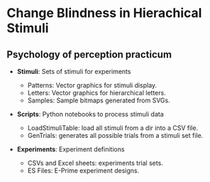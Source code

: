 
# Change Blindness in Hierachical Stimuli

## Psychology of perception practicum 

* **Stimuli**: Sets of stimuli for experiments
	* Patterns: Vector graphics for stimuli display. 
	* Letters: Vector graphics for hierarchical letters.
	* Samples: Sample bitmaps generated from SVGs. 

* **Scripts**: Python notebooks to process stimuli data
	* LoadStimuliTable: load all stimuli from a dir into a CSV file. 
	* GenTrials: generates all possible trials from a stimuli set file.
	
* **Experiments**: Experiment definitions
	* CSVs and Excel sheets: experiments trial sets. 
	* ES Files: E-Prime experiment designs.
	
	



